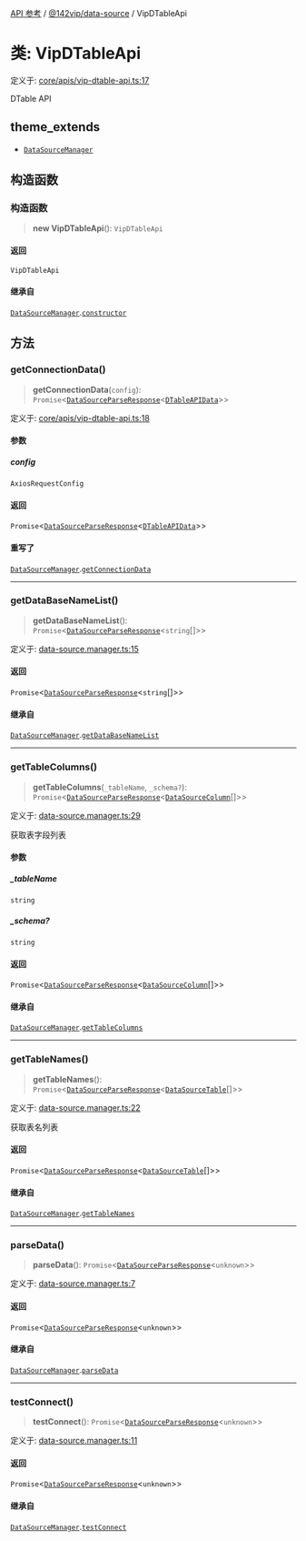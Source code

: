 [API 参考](../../../index.md) / [@142vip/data-source](../index.md) / VipDTableApi

# 类: VipDTableApi

定义于: [core/apis/vip-dtable-api.ts:17](https://github.com/142vip/core-x/blob/d59cdcda9f62fc93dcb0efb54c66772997c75711/packages/data-source/src/core/apis/vip-dtable-api.ts#L17)

DTable API

## theme_extends

- [`DataSourceManager`](DataSourceManager.md)

## 构造函数

### 构造函数

> **new VipDTableApi**(): `VipDTableApi`

#### 返回

`VipDTableApi`

#### 继承自

[`DataSourceManager`](DataSourceManager.md).[`constructor`](DataSourceManager.md#constructor)

## 方法

### getConnectionData()

> **getConnectionData**(`config`): `Promise`\<[`DataSourceParseResponse`](../interfaces/DataSourceParseResponse.md)\<[`DTableAPIData`](../interfaces/DTableAPIData.md)\>\>

定义于: [core/apis/vip-dtable-api.ts:18](https://github.com/142vip/core-x/blob/d59cdcda9f62fc93dcb0efb54c66772997c75711/packages/data-source/src/core/apis/vip-dtable-api.ts#L18)

#### 参数

##### config

`AxiosRequestConfig`

#### 返回

`Promise`\<[`DataSourceParseResponse`](../interfaces/DataSourceParseResponse.md)\<[`DTableAPIData`](../interfaces/DTableAPIData.md)\>\>

#### 重写了

[`DataSourceManager`](DataSourceManager.md).[`getConnectionData`](DataSourceManager.md#getconnectiondata)

***

### getDataBaseNameList()

> **getDataBaseNameList**(): `Promise`\<[`DataSourceParseResponse`](../interfaces/DataSourceParseResponse.md)\<`string`[]\>\>

定义于: [data-source.manager.ts:15](https://github.com/142vip/core-x/blob/d59cdcda9f62fc93dcb0efb54c66772997c75711/packages/data-source/src/data-source.manager.ts#L15)

#### 返回

`Promise`\<[`DataSourceParseResponse`](../interfaces/DataSourceParseResponse.md)\<`string`[]\>\>

#### 继承自

[`DataSourceManager`](DataSourceManager.md).[`getDataBaseNameList`](DataSourceManager.md#getdatabasenamelist)

***

### getTableColumns()

> **getTableColumns**(`_tableName`, `_schema?`): `Promise`\<[`DataSourceParseResponse`](../interfaces/DataSourceParseResponse.md)\<[`DataSourceColumn`](../interfaces/DataSourceColumn.md)[]\>\>

定义于: [data-source.manager.ts:29](https://github.com/142vip/core-x/blob/d59cdcda9f62fc93dcb0efb54c66772997c75711/packages/data-source/src/data-source.manager.ts#L29)

获取表字段列表

#### 参数

##### \_tableName

`string`

##### \_schema?

`string`

#### 返回

`Promise`\<[`DataSourceParseResponse`](../interfaces/DataSourceParseResponse.md)\<[`DataSourceColumn`](../interfaces/DataSourceColumn.md)[]\>\>

#### 继承自

[`DataSourceManager`](DataSourceManager.md).[`getTableColumns`](DataSourceManager.md#gettablecolumns)

***

### getTableNames()

> **getTableNames**(): `Promise`\<[`DataSourceParseResponse`](../interfaces/DataSourceParseResponse.md)\<[`DataSourceTable`](../interfaces/DataSourceTable.md)[]\>\>

定义于: [data-source.manager.ts:22](https://github.com/142vip/core-x/blob/d59cdcda9f62fc93dcb0efb54c66772997c75711/packages/data-source/src/data-source.manager.ts#L22)

获取表名列表

#### 返回

`Promise`\<[`DataSourceParseResponse`](../interfaces/DataSourceParseResponse.md)\<[`DataSourceTable`](../interfaces/DataSourceTable.md)[]\>\>

#### 继承自

[`DataSourceManager`](DataSourceManager.md).[`getTableNames`](DataSourceManager.md#gettablenames)

***

### parseData()

> **parseData**(): `Promise`\<[`DataSourceParseResponse`](../interfaces/DataSourceParseResponse.md)\<`unknown`\>\>

定义于: [data-source.manager.ts:7](https://github.com/142vip/core-x/blob/d59cdcda9f62fc93dcb0efb54c66772997c75711/packages/data-source/src/data-source.manager.ts#L7)

#### 返回

`Promise`\<[`DataSourceParseResponse`](../interfaces/DataSourceParseResponse.md)\<`unknown`\>\>

#### 继承自

[`DataSourceManager`](DataSourceManager.md).[`parseData`](DataSourceManager.md#parsedata)

***

### testConnect()

> **testConnect**(): `Promise`\<[`DataSourceParseResponse`](../interfaces/DataSourceParseResponse.md)\<`unknown`\>\>

定义于: [data-source.manager.ts:11](https://github.com/142vip/core-x/blob/d59cdcda9f62fc93dcb0efb54c66772997c75711/packages/data-source/src/data-source.manager.ts#L11)

#### 返回

`Promise`\<[`DataSourceParseResponse`](../interfaces/DataSourceParseResponse.md)\<`unknown`\>\>

#### 继承自

[`DataSourceManager`](DataSourceManager.md).[`testConnect`](DataSourceManager.md#testconnect)
